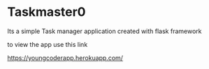 # Taskmaster0
Its a simple Task manager application created with flask framework

to view the app use this link

https://youngcoderapp.herokuapp.com/
